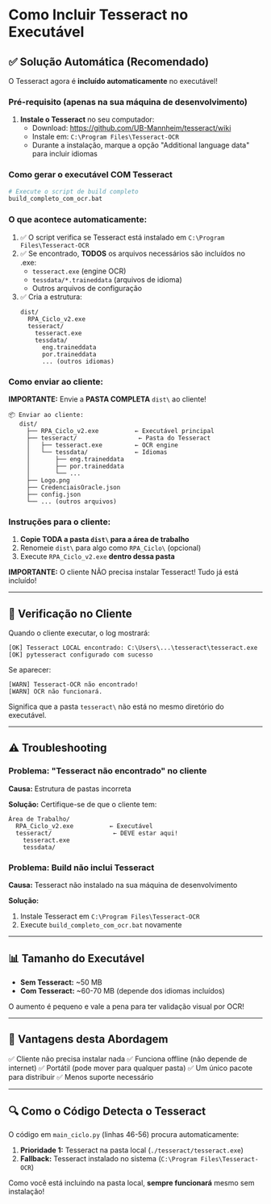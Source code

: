 # Como Incluir Tesseract no Executável

## ✅ Solução Automática (Recomendado)

O Tesseract agora é **incluído automaticamente** no executável!

### Pré-requisito (apenas na sua máquina de desenvolvimento)

1. **Instale o Tesseract** no seu computador:
   - Download: https://github.com/UB-Mannheim/tesseract/wiki
   - Instale em: `C:\Program Files\Tesseract-OCR`
   - Durante a instalação, marque a opção "Additional language data" para incluir idiomas

### Como gerar o executável COM Tesseract

```bash
# Execute o script de build completo
build_completo_com_ocr.bat
```

### O que acontece automaticamente:

1. ✅ O script verifica se Tesseract está instalado em `C:\Program Files\Tesseract-OCR`
2. ✅ Se encontrado, **TODOS** os arquivos necessários são incluídos no .exe:
   - `tesseract.exe` (engine OCR)
   - `tessdata/*.traineddata` (arquivos de idioma)
   - Outros arquivos de configuração
3. ✅ Cria a estrutura:
   ```
   dist/
     RPA_Ciclo_v2.exe
     tesseract/
       tesseract.exe
       tessdata/
         eng.traineddata
         por.traineddata
         ... (outros idiomas)
   ```

### Como enviar ao cliente:

**IMPORTANTE:** Envie a **PASTA COMPLETA** `dist\` ao cliente!

```
📦 Enviar ao cliente:
   dist/
     ├── RPA_Ciclo_v2.exe          ← Executável principal
     ├── tesseract/                 ← Pasta do Tesseract
     │   ├── tesseract.exe         ← OCR engine
     │   └── tessdata/             ← Idiomas
     │       ├── eng.traineddata
     │       ├── por.traineddata
     │       └── ...
     ├── Logo.png
     ├── CredenciaisOracle.json
     ├── config.json
     └── ... (outros arquivos)
```

### Instruções para o cliente:

1. **Copie TODA a pasta `dist\` para a área de trabalho**
2. Renomeie `dist\` para algo como `RPA_Ciclo\` (opcional)
3. Execute `RPA_Ciclo_v2.exe` **dentro dessa pasta**

**IMPORTANTE:** O cliente NÃO precisa instalar Tesseract! Tudo já está incluído!

---

## 🔧 Verificação no Cliente

Quando o cliente executar, o log mostrará:

```
[OK] Tesseract LOCAL encontrado: C:\Users\...\tesseract\tesseract.exe
[OK] pytesseract configurado com sucesso
```

Se aparecer:

```
[WARN] Tesseract-OCR não encontrado!
[WARN] OCR não funcionará.
```

Significa que a pasta `tesseract\` não está no mesmo diretório do executável.

---

## ⚠️ Troubleshooting

### Problema: "Tesseract não encontrado" no cliente

**Causa:** Estrutura de pastas incorreta

**Solução:** Certifique-se de que o cliente tem:
```
Área de Trabalho/
  RPA_Ciclo_v2.exe          ← Executável
  tesseract/                 ← DEVE estar aqui!
    tesseract.exe
    tessdata/
```

### Problema: Build não inclui Tesseract

**Causa:** Tesseract não instalado na sua máquina de desenvolvimento

**Solução:**
1. Instale Tesseract em `C:\Program Files\Tesseract-OCR`
2. Execute `build_completo_com_ocr.bat` novamente

---

## 📊 Tamanho do Executável

- **Sem Tesseract:** ~50 MB
- **Com Tesseract:** ~60-70 MB (depende dos idiomas incluídos)

O aumento é pequeno e vale a pena para ter validação visual por OCR!

---

## 🎯 Vantagens desta Abordagem

✅ Cliente não precisa instalar nada
✅ Funciona offline (não depende de internet)
✅ Portátil (pode mover para qualquer pasta)
✅ Um único pacote para distribuir
✅ Menos suporte necessário

---

## 🔍 Como o Código Detecta o Tesseract

O código em `main_ciclo.py` (linhas 46-56) procura automaticamente:

1. **Prioridade 1:** Tesseract na pasta local (`./tesseract/tesseract.exe`)
2. **Fallback:** Tesseract instalado no sistema (`C:\Program Files\Tesseract-OCR`)

Como você está incluindo na pasta local, **sempre funcionará** mesmo sem instalação!
